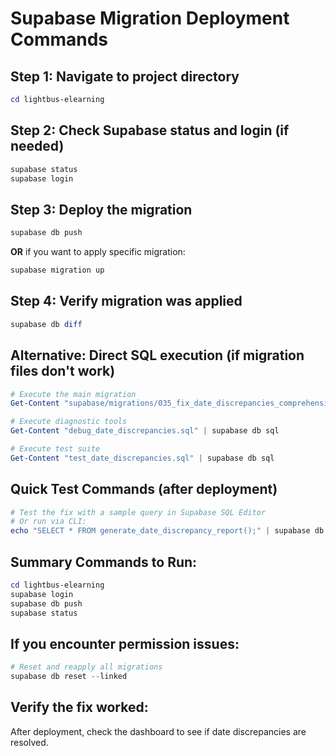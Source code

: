 # Supabase Migration Deployment Commands

## Step 1: Navigate to project directory
```powershell
cd lightbus-elearning
```

## Step 2: Check Supabase status and login (if needed)
```powershell
supabase status
supabase login
```

## Step 3: Deploy the migration
```powershell
supabase db push
```

**OR** if you want to apply specific migration:
```powershell
supabase migration up
```

## Step 4: Verify migration was applied
```powershell
supabase db diff
```

## Alternative: Direct SQL execution (if migration files don't work)
```powershell
# Execute the main migration
Get-Content "supabase/migrations/035_fix_date_discrepancies_comprehensive.sql" | supabase db sql

# Execute diagnostic tools
Get-Content "debug_date_discrepancies.sql" | supabase db sql

# Execute test suite
Get-Content "test_date_discrepancies.sql" | supabase db sql
```

## Quick Test Commands (after deployment)
```powershell
# Test the fix with a sample query in Supabase SQL Editor
# Or run via CLI:
echo "SELECT * FROM generate_date_discrepancy_report();" | supabase db sql
```

## Summary Commands to Run:
```powershell
cd lightbus-elearning
supabase login
supabase db push
supabase status
```

## If you encounter permission issues:
```powershell
# Reset and reapply all migrations
supabase db reset --linked
```

## Verify the fix worked:
After deployment, check the dashboard to see if date discrepancies are resolved.